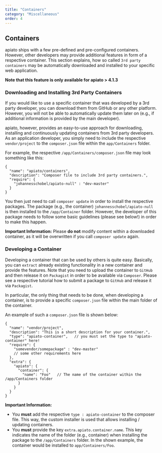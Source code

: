 ```yaml
---
title: "Containers"
category: "Miscellaneous"
order: 4
---
```


## Containers

apiato ships with a few pre-defined and pre-configured containers. However, other developers may provide additional 
features in form of a respective container. This section explains, how so called `3rd party containers` may be 
automatically downloaded and installed to your specific web application.

**Note that this feature is only available for apiato > 4.1.3** 

### Downloading and Installing 3rd Party Containers

If you would like to use a specific container that was developed by a 3rd party developer, you can download them from 
GitHub or any other platform. However, you will not be able to automatically update them later on (e.g., if additional 
information is provided by the main developer).

apiato, however, provides an easy-to-use approach for downloading, installing and continuously updating containers from
3rd party developers. As an application developer, you simply need to include the respective `vendor/project` to the 
`composer.json` file within the `app/Containers` folder. 

For example, the respective `/app/Containers/composer.json` file may look something like this:
```
{
  "name": "apiato/containers",
  "description": "Composer file to include 3rd party containers.",
  "require": {
    "johannesschobel/apiato-null" : "dev-master"
  }
}

```

You then just need to call `composer update` in order to install the respective packages. The package (e.g., the container) 
`johannesschobel/apiato-null` is then installed to the `/app/Container` folder. However, the developer of this package 
needs to follow some basic guidelines (please see below!) in order to make this happen. 

**Important Information:**
Please **do not** modify content within a downloaded container, as it will be overwritten if you call `composer update`
again. 

### Developing a Container

Developing a container that can be used by others is quite easy. Basically, you can `extract` already existing functionality 
in a new container and provide the features. Note that you need to upload the container to `GitHub` and then release 
it on `Packagist` in order to be available via `Composer`. Please see a respective tutorial how to submit a package
to `GitHub` and release it via `Packagist`.

In particular, the only thing that needs to be done, when developing a container, is to provide a specific `composer.json` file
within the main folder of the container.

An example of such a `composer.json` file is shown below:

``` 
{
  "name": "vendor/project",
  "description": "This is a short description for your container.",
  "type": "apiato-container",   // you must set the type to "apiato-container" here!
  "require": {
    "somevendor/somepackage" : "dev-master"
    // some other requirements here
  },
  "extra": {
    "apiato": {
      "container": {
        "name": "Foo"   // The name of the container within the /app/Containers folder
      }
    }
  }
}
``` 

**Important Information:**
* You **must** add the respective `type : apiato-container` to the composer file. This way, the custom installer is used 
that allows installing / updating containers.
* You **must** provide the key `extra.apiato.container.name`. This key indicates the name of the folder (e.g., container) 
when installing the package to the `/app/Containers` folder. In the shown example, the container would be installed to 
`app/Containers/Foo`.

